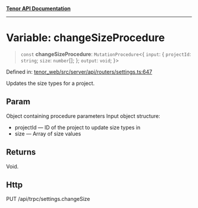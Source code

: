 [**Tenor API Documentation**](../../README.md)

***

# Variable: changeSizeProcedure

> `const` **changeSizeProcedure**: `MutationProcedure`\<\{ `input`: \{ `projectId`: `string`; `size`: `number`[]; \}; `output`: `void`; \}\>

Defined in: [tenor\_web/src/server/api/routers/settings.ts:647](https://github.com/Apantli/Tenor/blob/551fcec623199ab0ac9668d926e7d67c9012d18e/tenor_web/src/server/api/routers/settings.ts#L647)

Updates the size types for a project.

## Param

Object containing procedure parameters
Input object structure:
- projectId — ID of the project to update size types in
- size — Array of size values

## Returns

Void.

## Http

PUT /api/trpc/settings.changeSize
